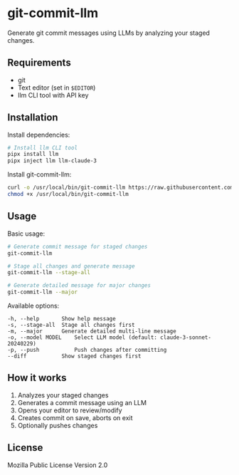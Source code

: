 # git-commit-llm

Generate git commit messages using LLMs by analyzing your staged changes.

## Requirements

- git
- Text editor (set in `$EDITOR`)
- llm CLI tool with API key

## Installation

Install dependencies:
```bash
# Install llm CLI tool
pipx install llm
pipx inject llm llm-claude-3
```

Install git-commit-llm:
```bash
curl -o /usr/local/bin/git-commit-llm https://raw.githubusercontent.com/runekaagaard/git-commit-llm/refs/heads/main/git-commit-llm
chmod +x /usr/local/bin/git-commit-llm
```

## Usage

Basic usage:
```bash
# Generate commit message for staged changes
git-commit-llm

# Stage all changes and generate message
git-commit-llm --stage-all

# Generate detailed message for major changes
git-commit-llm --major
```

Available options:
```
-h, --help       Show help message
-s, --stage-all  Stage all changes first
-m, --major      Generate detailed multi-line message
-o, --model MODEL    Select LLM model (default: claude-3-sonnet-20240229)
-p, --push           Push changes after committing
--diff           Show staged changes first
```

## How it works

1. Analyzes your staged changes
2. Generates a commit message using an LLM
3. Opens your editor to review/modify
4. Creates commit on save, aborts on exit
5. Optionally pushes changes

## License

Mozilla Public License Version 2.0
